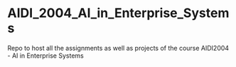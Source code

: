 # AIDI_2004_AI_in_Enterprise_Systems

Repo to host all the assignments as well as projects of the course AIDI2004 - AI in Enterprise Systems
